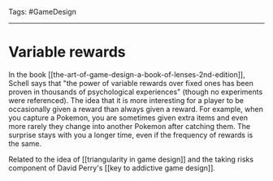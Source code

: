 Tags: #GameDesign

----

# Variable rewards
In the book [[the-art-of-game-design-a-book-of-lenses-2nd-edition]], Schell says that "the power of variable rewards over fixed ones has been proven in thousands of psychological experiences" (though no experiments were referenced). The idea that it is more interesting for a player to be occasionally given a reward than always given a reward. For example, when you capture a Pokemon, you are sometimes given extra items and even more rarely they change into another Pokemon after catching them. The surprise stays with you a longer time, even if the frequency of rewards is the same.

Related to the idea of [[triangularity in game design]] and the taking risks component of David Perry's [[key to addictive game design]].